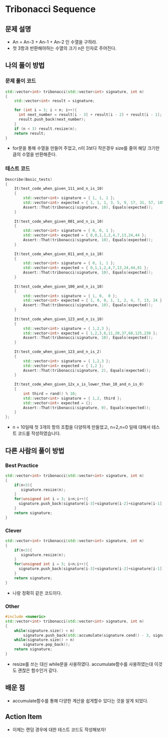 # Tribonacci Sequence

## 문제 설명

*  An = An-3 + An-1 + An-2 인 수열을 구하라.
*  첫 3항과 반환해야하는 수열의 크기 n은 인자로 주어진다.   

## 나의 풀이 방법

### 문제 풀이 코드

```c++
std::vector<int> tribonacci(std::vector<int> signature, int n)
{
    std::vector<int> result = signature;

    for (int i = 3; i < n; i++){
      int next_number = result[i - 3] + result[i - 2] + result[i - 1];
      result.push_back(next_number);
    }
    if (n < 3) result.resize(n);
    return result;
}
```

*  for문을 통해 수열을 만들어 주었고, n이 3보다 작은경우 size를 줄여 해당 크기만큼의 수열을 반환해준다.

### 테스트 코드
```c++
Describe(Basic_tests)
{
    It(test_code_when_given_111_and_n_is_10)
    {
        std::vector<int> signature = { 1, 1, 1 };
        std::vector<int> expected = { 1, 1, 1, 3, 5, 9, 17, 31, 57, 105 };
        Assert::That(tribonacci(signature, 10), Equals(expected));
    }
    
    It(test_code_when_given_001_and_n_is_10)
    {
        std::vector<int> signature = { 0, 0, 1 };
        std::vector<int> expected = { 0,0,1,1,2,4,7,13,24,44 };
        Assert::That(tribonacci(signature, 10), Equals(expected));
    }
    
    It(test_code_when_given_011_and_n_is_10)
    {
        std::vector<int> signature = { 0, 1, 1 };
        std::vector<int> expected = { 0,1,1,2,4,7,13,24,44,81 };
        Assert::That(tribonacci(signature, 10), Equals(expected));
    }
    
    It(test_code_when_given_100_and_n_is_10)
    {
        std::vector<int> signature = { 1, 0,  0 };
        std::vector<int> expected = { 1, 0, 0, 1, 1, 2, 4, 7, 13, 24 };
        Assert::That(tribonacci(signature, 10), Equals(expected));
    }
    
    It(test_code_when_given_123_and_n_is_10)
    {
        std::vector<int> signature = { 1,2,3 };
        std::vector<int> expected = { 1,2,3,6,11,20,37,68,125,230 };
        Assert::That(tribonacci(signature, 10), Equals(expected));
    }
    
    It(test_code_when_given_123_and_n_is_2)
    {
        std::vector<int> signature = { 1,2,3 };
        std::vector<int> expected = { 1,2 };
        Assert::That(tribonacci(signature, 2), Equals(expected));
    }
    
    It(test_code_when_given_12x_x_is_lower_than_10_and_n_is_0)
    {
        int third = rand() % 10;
        std::vector<int> signature = { 1,2, third };
        std::vector<int> expected = {};
        Assert::That(tribonacci(signature, 0), Equals(expected));
    }
};
```

*  n = 10일때 첫 3개의 항의 조합을 다양하게 만들었고, n=2,n=0 일때 대해서 테스트 코드를 작성하였습니다.

## 다른 사람의 풀이 방법

### Best Practice

```c++
std::vector<int> tribonacci(std::vector<int> signature, int n)
{
    if(n<3){
       signature.resize(n);
    }
    for(unsigned int i = 3; i<n;i++){
      signature.push_back(signature[i-3]+signature[i-2]+signature[i-1]);
    }
    return signature;
}
```

### Clever

```c++
std::vector<int> tribonacci(std::vector<int> signature, int n)
{
    if(n<3){
       signature.resize(n);
    }
    for(unsigned int i = 3; i<n;i++){
      signature.push_back(signature[i-3]+signature[i-2]+signature[i-1]);
    }
    return signature;
}
```

*  나랑 정확히 같은 코드이다.

### Other

```c++
#include <numeric>
std::vector<int> tribonacci(std::vector<int> signature, int n)
{
    while(signature.size() < n)
        signature.push_back(std::accumulate(signature.cend() - 3, signature.cend(), 0, std::plus<int>()));
    while(signature.size() > n)
        signature.pop_back();
    return signature;
}
```
*  resize를 쓰는 대신 while문을 사용하였다. accumulate함수를 사용하였는대 이것도 괜찮은 함수인거 같다.

## 배운 점

*  accumulate함수를 통해 다양한 계산을 쉽게할수 있다는 것을 알게 되었다.

## Action Item

*  이제는 랜덤 경우에 대한 테스트 코드도 작성해보자!